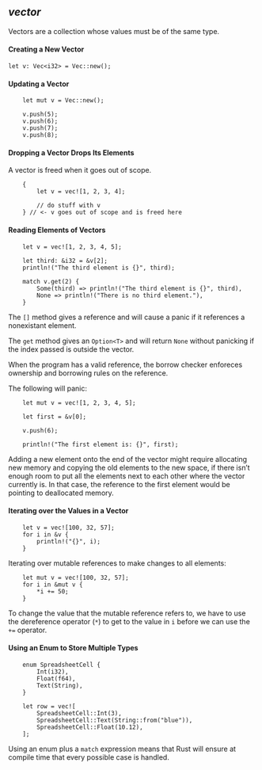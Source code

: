 ## _vector_

Vectors are a collection whose values must be of the same type.

#### Creating a New Vector

```rust,ignore
let v: Vec<i32> = Vec::new();
```

#### Updating a Vector

```rust,ignore
    let mut v = Vec::new();

    v.push(5);
    v.push(6);
    v.push(7);
    v.push(8);
```

#### Dropping a Vector Drops Its Elements

A vector is freed when it goes out of scope.

```rust,ignore
    {
        let v = vec![1, 2, 3, 4];

        // do stuff with v
    } // <- v goes out of scope and is freed here
```

#### Reading Elements of Vectors

```rust,ignore
    let v = vec![1, 2, 3, 4, 5];

    let third: &i32 = &v[2];
    println!("The third element is {}", third);

    match v.get(2) {
        Some(third) => println!("The third element is {}", third),
        None => println!("There is no third element."),
    }
```

The `[]` method gives a reference and will cause a panic if it references a nonexistant element.

The `get` method gives an `Option<T>` and will return `None` without panicking if the index passed is outside the vector.

When the program has a valid reference, the borrow checker enforeces ownership and borrowing rules on the reference.

The following will panic:

```rust,ignore
    let mut v = vec![1, 2, 3, 4, 5];

    let first = &v[0];

    v.push(6);

    println!("The first element is: {}", first);
```

Adding a new element onto the end of the vector might require allocating new memory and copying the old elements to the new space, if there isn’t enough room to put all the elements next to each other where the vector currently is. In that case, the reference to the first element would be pointing to deallocated memory.

#### Iterating over the Values in a Vector

```rust,ignore
    let v = vec![100, 32, 57];
    for i in &v {
        println!("{}", i);
    }
```

Iterating over mutable references to make changes to all elements:

```rust,ignore
    let mut v = vec![100, 32, 57];
    for i in &mut v {
        *i += 50;
    }
```

To change the value that the mutable reference refers to, we have to use the dereference operator (`*`) to get to the value in `i` before we can use the `+=` operator.

#### Using an Enum to Store Multiple Types

```rust,ignore
    enum SpreadsheetCell {
        Int(i32),
        Float(f64),
        Text(String),
    }

    let row = vec![
        SpreadsheetCell::Int(3),
        SpreadsheetCell::Text(String::from("blue")),
        SpreadsheetCell::Float(10.12),
    ];
```

Using an enum plus a `match` expression means that Rust will ensure at compile time that every possible case is handled.
